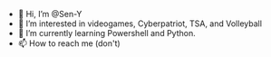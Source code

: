 - 👋 Hi, I’m @Sen-Y
- 👀 I’m interested in videogames, Cyberpatriot, TSA, and Volleyball
- 🌱 I’m currently learning Powershell and Python.
- 📫 How to reach me (don't)

<!---
Sen-Y/Sen-Y is a ✨ special ✨ repository because its `README.md` (this file) appears on your GitHub profile.
You can click the Preview link to take a look at your changes.
--->
